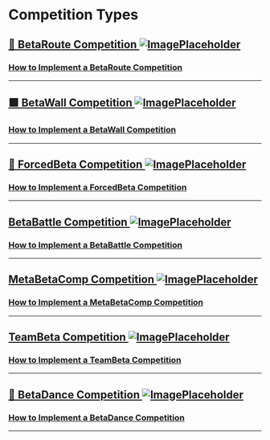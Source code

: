 # Competition Types

## [🔺 BetaRoute Competition ![ImagePlaceholder](/ImagePlaceholder.png)](/reference/CompType/BetaRoute)

### [How to Implement a BetaRoute Competition](/reference/CompType/BetaRoute#implementation)

---

## [🟩 BetaWall Competition ![ImagePlaceholder](/ImagePlaceholder.png)](/reference/CompType/BetaWall)

### [How to Implement a BetaWall Competition](/reference/CompType/BetaWall#implementation)

---


## [🔷 ForcedBeta Competition ![ImagePlaceholder](/ImagePlaceholder.png)](/reference/CompType/ForcedBeta)

### [How to Implement a ForcedBeta Competition](/reference/CompType/ForcedBeta#implementation)

---

## [BetaBattle Competition ![ImagePlaceholder](/ImagePlaceholder.png)](/reference/CompType/BetaBattle)

### [How to Implement a BetaBattle Competition](/reference/CompType/BetaBattle#implementation)



---

## [MetaBetaComp Competition ![ImagePlaceholder](/ImagePlaceholder.png)](/reference/CompType/MetaBetaComp)

### [How to Implement a MetaBetaComp Competition](/reference/CompType/MetaBetaComp#implementation)

---

## [TeamBeta Competition ![ImagePlaceholder](/ImagePlaceholder.png)](/reference/CompType/TeamBeta)

### [How to Implement a TeamBeta Competition](/reference/CompType/TeamBeta#implementation)

---

## [🎵 BetaDance Competition ![ImagePlaceholder](/ImagePlaceholder.png)](/reference/CompType/BetaDance)

### [How to Implement a BetaDance Competition](/reference/CompType/BetaDance#implementation)

---

